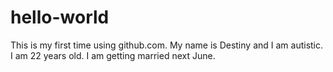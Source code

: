 # hello-world
This is my first time using github.com.
My name is Destiny and I am autistic.
I am 22 years old.
I am getting married next June.
